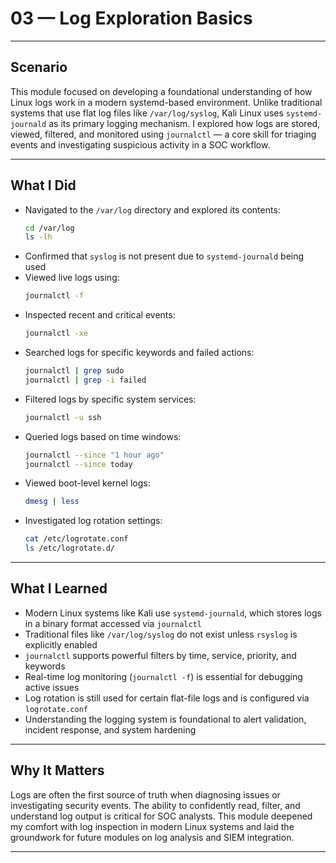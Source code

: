 # 03 — Log Exploration Basics

---

## Scenario

This module focused on developing a foundational understanding of how Linux logs work in a modern systemd-based environment. Unlike traditional systems that use flat log files like `/var/log/syslog`, Kali Linux uses `systemd-journald` as its primary logging mechanism. I explored how logs are stored, viewed, filtered, and monitored using `journalctl` — a core skill for triaging events and investigating suspicious activity in a SOC workflow.

---

## What I Did

- Navigated to the `/var/log` directory and explored its contents:
  ```zsh
  cd /var/log
  ls -lh
  ```
- Confirmed that `syslog` is not present due to `systemd-journald` being used
- Viewed live logs using:
  ```zsh
  journalctl -f
  ```
- Inspected recent and critical events:
  ```zsh
  journalctl -xe
  ```
- Searched logs for specific keywords and failed actions:
  ```zsh
  journalctl | grep sudo
  journalctl | grep -i failed
  ```
- Filtered logs by specific system services:
  ```zsh
  journalctl -u ssh
  ```
- Queried logs based on time windows:
  ```zsh
  journalctl --since "1 hour ago"
  journalctl --since today
  ```
- Viewed boot-level kernel logs:
  ```zsh
  dmesg | less
  ```
- Investigated log rotation settings:
  ```zsh
  cat /etc/logrotate.conf
  ls /etc/logrotate.d/
  ```

---

## What I Learned

- Modern Linux systems like Kali use `systemd-journald`, which stores logs in a binary format accessed via `journalctl`
- Traditional files like `/var/log/syslog` do not exist unless `rsyslog` is explicitly enabled
- `journalctl` supports powerful filters by time, service, priority, and keywords
- Real-time log monitoring (`journalctl -f`) is essential for debugging active issues
- Log rotation is still used for certain flat-file logs and is configured via `logrotate.conf`
- Understanding the logging system is foundational to alert validation, incident response, and system hardening

---

## Why It Matters

Logs are often the first source of truth when diagnosing issues or investigating security events. The ability to confidently read, filter, and understand log output is critical for SOC analysts. This module deepened my comfort with log inspection in modern Linux systems and laid the groundwork for future modules on log analysis and SIEM integration.

---

